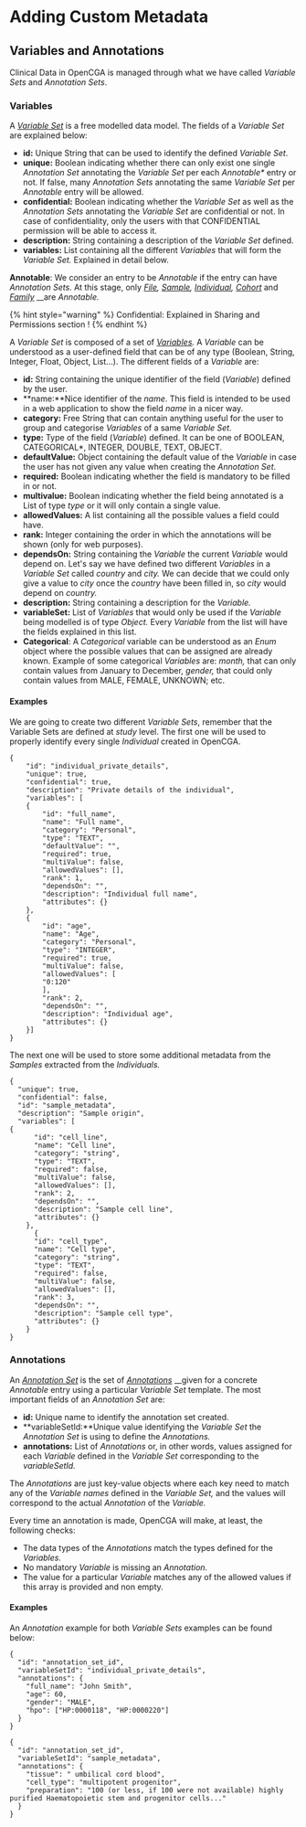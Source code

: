 # Adding Custom Metadata

## Variables and Annotations

Clinical Data in OpenCGA is managed through what we have called _Variable Sets_ and _Annotation Sets_.

### Variables

A [_Variable Set_](https://github.com/opencb/opencga/blob/develop/opencga-core/src/main/java/org/opencb/opencga/core/models/VariableSet.java) is a free modelled data model. The fields of a _Variable Set_ are explained below:

* **id:** Unique String that can be used to identify the defined _Variable Set_.
* **unique:** Boolean indicating whether there can only exist one single _Annotation Set_ annotating the _Variable Set_ per each _Annotable\*_ entry or not. If false, many _Annotation Sets_ annotating the same _Variable Set_ per _Annotable_ entry will be allowed.
* **confidential:** Boolean indicating whether the _Variable Set_ as well as the _Annotation Sets_ annotating the _Variable Set_ are confidential or not. In case of confidentiality, only the users with that CONFIDENTIAL permission will be able to access it. 
* **description:** String containing a description of the _Variable Set_ defined.
* **variables:** List containing all the different _Variables_ that will form the _Variable Set._ Explained in detail below.

**Annotable**: We consider an entry to be _Annotable_ if the entry can have _Annotation Sets._ At this stage, only [_File_](https://github.com/opencb/opencga/blob/develop/opencga-core/src/main/java/org/opencb/opencga/core/models/File.java)_,_ [_Sample_](https://github.com/opencb/opencga/blob/develop/opencga-core/src/main/java/org/opencb/opencga/core/models/Sample.java)_,_ [_Individual_](https://github.com/opencb/opencga/blob/develop/opencga-core/src/main/java/org/opencb/opencga/core/models/Individual.java)_,_ [_Cohort_](https://github.com/opencb/opencga/blob/develop/opencga-core/src/main/java/org/opencb/opencga/core/models/Cohort.java) and [_Family_](https://github.com/opencb/opencga/blob/develop/opencga-core/src/main/java/org/opencb/opencga/core/models/Family.java) __are _Annotable._

{% hint style="warning" %}
Confidential: Explained in Sharing and Permissions section !
{% endhint %}

A _Variable Set_ is composed of a set of [_Variables_](https://github.com/opencb/opencga/blob/develop/opencga-core/src/main/java/org/opencb/opencga/core/models/Variable.java)_._ A _Variable_ can be understood as a user-defined field that can be of any type \(Boolean, String, Integer, Float, Object, List...\). The different fields of a _Variable_ are:

* **id:** String containing the unique identifier of the field \(_Variable_\) defined by the user.
* **name:**Nice identifier of the _name_. This field is intended to be used in a web application to show the field _name_ in a nicer way.
* **category:** Free String that can contain anything useful for the user to group and categorise _Variables_ of a same _Variable Set._
* **type:** Type of the field \(_Variable_\) defined. It can be one of BOOLEAN, CATEGORICAL\*, INTEGER, DOUBLE, TEXT, OBJECT.
* **defaultValue:** Object containing the default value of the _Variable_ in case the user has not given any value when creating the _Annotation Set_.
* **required:** Boolean indicating whether the field is mandatory to be filled in or not.
* **multivalue:** Boolean indicating whether the field being annotated is a List of type _type_ or it will only contain a single value.
* **allowedValues:** A list containing all the possible values a field could have.
* **rank:** Integer containing the order in which the annotations will be shown \(only for web purposes\).
* **dependsOn:** String containing the _Variable_ the current _Variable_ would depend on. Let's say we have defined two different _Variables_ in a _Variable Set_ called _country_ and _city._ We can decide that we could only give a value to _city_ once the _country_ have been filled in, so _city_ would depend on _country._
* **description:** String containing a description for the _Variable._
* **variableSet:** List of _Variables_ that would only be used if the _Variable_ being modelled is of type _Object._ Every _Variable_ from the list will have the fields explained in this list.
* **Categorical**: A _Categorical_ variable can be understood as an _Enum_ object where the possible values that can be assigned are already known. Example of some categorical  _Variables_ are: _month,_ that can only contain values from January to December, _gender,_ that could only contain values from MALE, FEMALE, UNKNOWN; etc.

#### Examples

We are going to create two different _Variable Sets_, remember that the Variable Sets are defined at _study_ level. The first one will be used to properly identify every single _Individual_ created in OpenCGA. 

```text
{
    "id": "individual_private_details",
    "unique": true,
    "confidential": true,
    "description": "Private details of the individual",
    "variables": [
    {
        "id": "full_name",
        "name": "Full name",
        "category": "Personal",
        "type": "TEXT",
        "defaultValue": "",
        "required": true,
        "multiValue": false,
        "allowedValues": [],
        "rank": 1,
        "dependsOn": "",
        "description": "Individual full name",
        "attributes": {}
    },
    {
        "id": "age",
        "name": "Age",
        "category": "Personal",
        "type": "INTEGER",
        "required": true,
        "multiValue": false,
        "allowedValues": [
        "0:120"
        ],
        "rank": 2,
        "dependsOn": "",
        "description": "Individual age",
        "attributes": {}
    }]
}
```

The next one will be used to store some additional metadata from the _Samples_ extracted from the _Individuals._ 

```text
{
  "unique": true,
  "confidential": false,
  "id": "sample_metadata",
  "description": "Sample origin",
  "variables": [
{
      "id": "cell_line",
      "name": "Cell line",
      "category": "string",
      "type": "TEXT",
      "required": false,
      "multiValue": false,
      "allowedValues": [],
      "rank": 2,
      "dependsOn": "",
      "description": "Sample cell line",
      "attributes": {}
    },
      {
      "id": "cell_type",
      "name": "Cell type",
      "category": "string",
      "type": "TEXT",
      "required": false,
      "multiValue": false,
      "allowedValues": [],
      "rank": 3,
      "dependsOn": "",
      "description": "Sample cell type",
      "attributes": {}
    }
}
```

### Annotations

An [_Annotation Set_](https://github.com/opencb/opencga/blob/develop/opencga-core/src/main/java/org/opencb/opencga/core/models/AnnotationSet.java) is the set of [_Annotations_](https://github.com/opencb/opencga/blob/develop/opencga-core/src/main/java/org/opencb/opencga/core/models/Annotation.java) __given for a concrete _Annotable_ entry using a particular _Variable Set_ template. The most important fields of an _Annotation Set_ are:

* **id:** Unique name to identify the annotation set created.
* **variableSetId:**Unique value identifying the _Variable Set_ the _Annotation Set_ is using to define the _Annotations._
* **annotations:** List of _Annotations_ or, in other words, values assigned for each _Variable_ defined in the _Variable Set_ corresponding to the _variableSetId._

The _Annotations_ are just key-value objects where each key need to match any of the _Variable names_ defined in the _Variable Set,_ and the values will correspond to the actual _Annotation_ of the _Variable._

Every time an annotation is made, OpenCGA will make, at least, the following checks:

* The data types of the _Annotations_ match the types defined for the _Variables._
* No mandatory _Variable_ is missing an _Annotation_.
* The value for a particular _Variable_ matches any of the allowed values if this array is provided and non empty.

#### Examples

An _Annotation_ example for both _Variable Sets_ examples can be found below:

```text
{
  "id": "annotation_set_id",
  "variableSetId": "individual_private_details",
  "annotations": {
    "full_name": "John Smith",
    "age": 60,
    "gender": "MALE",
    "hpo": ["HP:0000118", "HP:0000220"]
  }
}
```

```text
{
  "id": "annotation_set_id",
  "variableSetId": "sample_metadata",
  "annotations": {
    "tissue": "	umbilical cord blood",
    "cell_type": "multipotent progenitor",
    "preparation": "100 (or less, if 100 were not available) highly purified Haematopoietic stem and progenitor cells..."
  }
}
```




